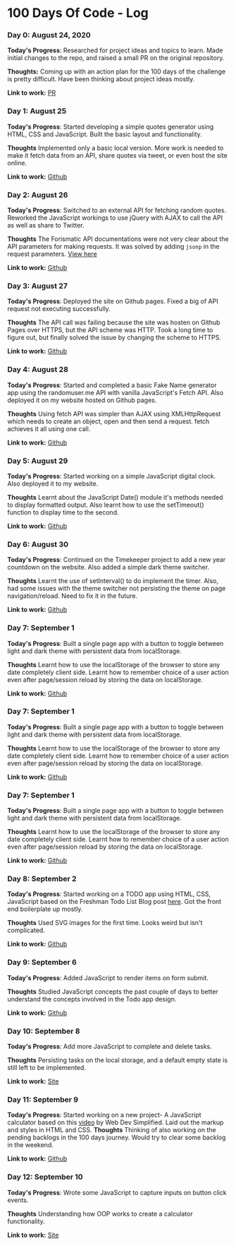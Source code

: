 # 100 Days Of Code - Log

### Day 0: August 24, 2020

**Today's Progress**: Researched for project ideas and topics to learn. Made initial changes to the repo, and raised a small PR on the original repository.

**Thoughts:** Coming up with an action plan for the 100 days of the challenge is pretty difficult. Have been thinking about project ideas mostly.

**Link to work:** [PR](https://github.com/kallaway/100-days-of-code/pull/340)


### Day 1: August 25

**Today's Progress**: Started developing a simple quotes generator using HTML, CSS and JavaScript. Built the basic layout and functionality.

**Thoughts** Implemented only a basic local version. More work is needed to make it fetch data from an API, share quotes via tweet, or even host the site online.

**Link to work:** [Github](https://github.com/adbose/random-quotes-generator)


### Day 2: August 26

**Today's Progress**: Switched to an external API for fetching random quotes. Reworked the JavaScript workings to use jQuery with AJAX to call the API as well as share to Twitter.

**Thoughts** The Forismatic API documentations were not very clear about the API parameters for making requests. It was solved by adding `jsonp` in the request parameters.
[View here](https://github.com/adbose/random-quotes-generator/blob/master/scripts.js#L10)

**Link to work:** [Github](https://github.com/adbose/random-quotes-generator)


### Day 3: August 27

**Today's Progress**: Deployed the site on Github pages. Fixed a big of API request not executing successfully.

**Thoughts** The API call was failing because the site was hosten on Github Pages over HTTPS, but the API scheme was HTTP. Took a long time to figure out, but finally solved the issue by changing the scheme to HTTPS.

**Link to work:** [Github](https://adbose.github.io/random-quotes-generator)


### Day 4: August 28

**Today's Progress**: Started and completed a basic Fake Name generator app using the randomuser.me API with vanilla JavaScript's Fetch API. Also deployed it on my website hosted on Github pages.

**Thoughts** Using fetch API was simpler than AJAX using XMLHttpRequest which needs to create an object, open and then send a request. fetch achieves it all using one call.

**Link to work:** [Github](https://adbose.github.io/fake-user-generator)


### Day 5: August 29

**Today's Progress**: Started working on a simple JavaScript digital clock. Also deployed it to my website.

**Thoughts** Learnt about the JavaScript Date() module it's methods needed to display formatted output. Also learnt how to use the setTimeout() function to display time to the second.

**Link to work:** [Github](https://adbose.github.io/timekeeper)


### Day 6: August 30

**Today's Progress**: Continued on the Timekeeper project to add a new year countdown on the website. Also added a simple dark theme switcher.

**Thoughts** Learnt the use of setInterval() to do implement the timer. Also, had some issues with the theme switcher not persisting the theme on page navigation/reload. Need to fix it in the future.

**Link to work:** [Github](https://adbose.github.io/timekeeper)


### Day 7: September 1

**Today's Progress**: Built a single page app with a button to toggle between light and dark theme with persistent data from localStorage.

**Thoughts** Learnt how to use the localStorage of the browser to store any date completely client side. Learnt how to remember choice of a user action even after page/session reload by storing the data on localStorage.

**Link to work:** [Github](https://github.com/adbose/light-and-dark-toggle)


### Day 7: September 1

**Today's Progress**: Built a single page app with a button to toggle between light and dark theme with persistent data from localStorage.

**Thoughts** Learnt how to use the localStorage of the browser to store any date completely client side. Learnt how to remember choice of a user action even after page/session reload by storing the data on localStorage.

**Link to work:** [Github](https://github.com/adbose/light-and-dark-toggle)


### Day 7: September 1

**Today's Progress**: Built a single page app with a button to toggle between light and dark theme with persistent data from localStorage.

**Thoughts** Learnt how to use the localStorage of the browser to store any date completely client side. Learnt how to remember choice of a user action even after page/session reload by storing the data on localStorage.

**Link to work:** [Github](https://github.com/adbose/light-and-dark-toggle)


### Day 8: September 2

**Today's Progress**: Started working on a TODO app using HTML, CSS, JavaScript based on the Freshman Todo List Blog post [here](https://freshman.tech/todo-list/). Got the front end boilerplate up mostly.

**Thoughts** Used SVG images for the first time. Looks weird but isn't complicated.

**Link to work:** [Github](https://github.com/adbose/js-todo-app)


### Day 9: September 6

**Today's Progress**: Added JavaScript to render items on form submit.

**Thoughts**  Studied JavaScript concepts the past couple of days to better understand the concepts involved in the Todo app design.

**Link to work:** [Github](https://github.com/adbose/js-todo-app)


### Day 10: September 8

**Today's Progress**: Add more JavaScript to complete and delete tasks.

**Thoughts** Persisting tasks on the local storage, and a default empty state is still left to be implemented.

**Link to work:** [Site](https://https://adbose.github.io/js-todo-app)


### Day 11: September 9

**Today's Progress**: Started working on a new project- A JavaScript calculator based on this [video](https://www.youtube.com/watch?v=j59qQ7YWLxw) by Web Dev Simplified. Laid out the markup and styles in HTML and CSS.
**Thoughts** Thinking of also working on the pending backlogs in the 100 days journey. Would try to clear some backlog in the weekend.

**Link to work:** [Github](https://github.com/adbose/js-calculator)


### Day 12: September 10

**Today's Progress**: Wrote some JavaScript to capture inputs on button click events.

**Thoughts** Understanding how OOP works to create a calculator functionality.

**Link to work:** [Site](adbose.github.io/js-calculator)

